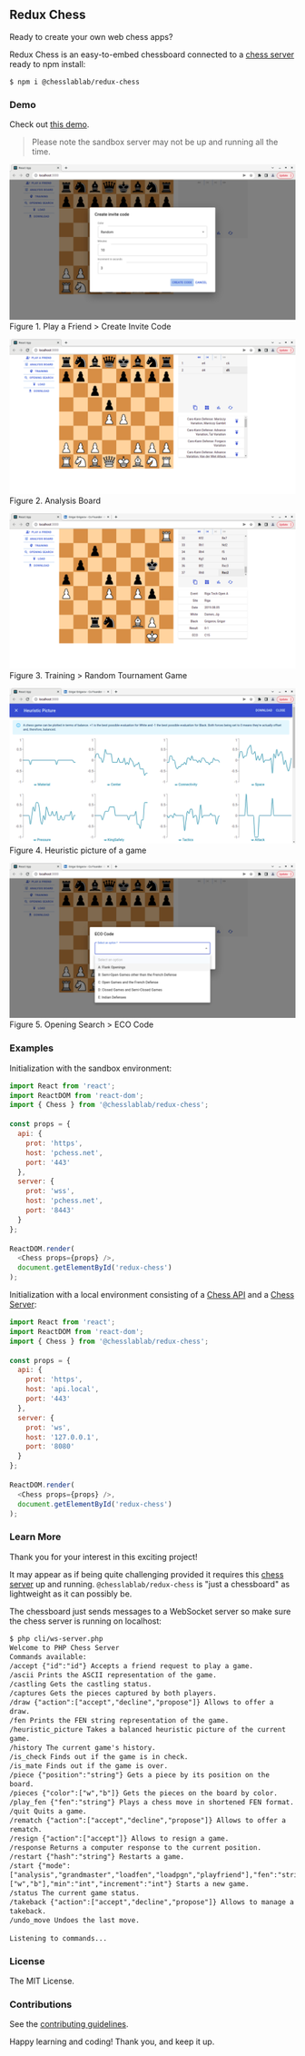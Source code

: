 ## Redux Chess

Ready to create your own web chess apps?

Redux Chess is an easy-to-embed chessboard connected to a [chess server](https://github.com/chesslablab/chess-server) ready to npm install:

```
$ npm i @chesslablab/redux-chess
```

### Demo

Check out [this demo](https://programarivm.github.io/demo-redux-chess).

> Please note the sandbox server may not be up and running all the time.

![Figure 1](/src/assets/img/docs/figure-01.png)
Figure 1. Play a Friend > Create Invite Code

![Figure 2](/src/assets/img/docs/figure-02.png)
Figure 2. Analysis Board

![Figure 3](/src/assets/img/docs/figure-03.png)
Figure 3. Training > Random Tournament Game

![Figure 4](/src/assets/img/docs/figure-04.png)
Figure 4. Heuristic picture of a game

![Figure 5](/src/assets/img/docs/figure-05.png)
Figure 5. Opening Search > ECO Code

### Examples

Initialization with the sandbox environment:

```js
import React from 'react';
import ReactDOM from 'react-dom';
import { Chess } from '@chesslablab/redux-chess';

const props = {
  api: {
    prot: 'https',
    host: 'pchess.net',
    port: '443'
  },
  server: {
    prot: 'wss',
    host: 'pchess.net',
    port: '8443'
  }
};

ReactDOM.render(
  <Chess props={props} />,
  document.getElementById('redux-chess')
);

```

Initialization with a local environment consisting of a [Chess API](https://github.com/chesslablab/chess-api) and a [Chess Server](https://github.com/chesslablab/chess-server):

```js
import React from 'react';
import ReactDOM from 'react-dom';
import { Chess } from '@chesslablab/redux-chess';

const props = {
  api: {
    prot: 'https',
    host: 'api.local',
    port: '443'
  },
  server: {
    prot: 'ws',
    host: '127.0.0.1',
    port: '8080'
  }
};

ReactDOM.render(
  <Chess props={props} />,
  document.getElementById('redux-chess')
);

```

### Learn More

Thank you for your interest in this exciting project!

It may appear as if being quite challenging provided it requires this [chess server](https://github.com/chesslablab/chess-server) up and running. `@chesslablab/redux-chess` is "just a chessboard" as lightweight as it can possibly be.

The chessboard just sends messages to a WebSocket server so make sure the chess server is running on localhost:

```
$ php cli/ws-server.php
Welcome to PHP Chess Server
Commands available:
/accept {"id":"id"} Accepts a friend request to play a game.
/ascii Prints the ASCII representation of the game.
/castling Gets the castling status.
/captures Gets the pieces captured by both players.
/draw {"action":["accept","decline","propose"]} Allows to offer a draw.
/fen Prints the FEN string representation of the game.
/heuristic_picture Takes a balanced heuristic picture of the current game.
/history The current game's history.
/is_check Finds out if the game is in check.
/is_mate Finds out if the game is over.
/piece {"position":"string"} Gets a piece by its position on the board.
/pieces {"color":["w","b"]} Gets the pieces on the board by color.
/play_fen {"fen":"string"} Plays a chess move in shortened FEN format.
/quit Quits a game.
/rematch {"action":["accept","decline","propose"]} Allows to offer a rematch.
/resign {"action":["accept"]} Allows to resign a game.
/response Returns a computer response to the current position.
/restart {"hash":"string"} Restarts a game.
/start {"mode":["analysis","grandmaster","loadfen","loadpgn","playfriend"],"fen":"string","movetext":"string","color":["w","b"],"min":"int","increment":"int"} Starts a new game.
/status The current game status.
/takeback {"action":["accept","decline","propose"]} Allows to manage a takeback.
/undo_move Undoes the last move.

Listening to commands...
```

### License

The MIT License.

### Contributions

See the [contributing guidelines](https://github.com/chesslablab/redux-chess/blob/master/CONTRIBUTING.md).

Happy learning and coding! Thank you, and keep it up.
